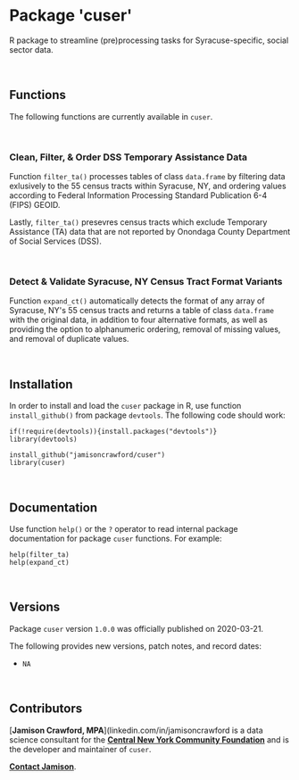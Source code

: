 # Package 'cuser'

R package to streamline (pre)processing tasks for Syracuse-specific, social sector data.

<br>

## Functions

The following functions are currently available in `cuser`.

<br>

### Clean, Filter, & Order DSS Temporary Assistance Data

Function `filter_ta()` processes tables of class `data.frame` by filtering data 
exlusively to the 55 census tracts within Syracuse, NY, and ordering values 
according to Federal Information Processing Standard Publication 6-4 (FIPS) GEOID.

Lastly, `filter_ta()` presevres census tracts which exclude Temporary Assistance 
(TA) data that are not reported by Onondaga County Department of Social Services (DSS).

<br>

### Detect & Validate Syracuse, NY Census Tract Format Variants

Function `expand_ct()` automatically detects the format of any array of Syracuse, NY's 
55 census tracts and returns a table of class `data.frame` with the original data, 
in addition to four alternative formats, as well as providing the option to alphanumeric 
ordering, removal of missing values, and removal of duplicate values.

<br>

## Installation

In order to install and load the `cuser` package in R, use function `install_github()` 
from package `devtools`. The following code should work:

```
if(!require(devtools)){install.packages("devtools")}
library(devtools)

install_github("jamisoncrawford/cuser")
library(cuser)
```

<br>

## Documentation

Use function `help()` or the `?` operator to read internal package documentation for
package `cuser` functions. For example:

```
help(filter_ta)
help(expand_ct)
```

<br>

## Versions

Package `cuser` version `1.0.0` was officially published on 2020-03-21. 

The following provides new versions, patch notes, and record dates:

* `NA`

<br>

## Contributors

[**Jamison Crawford, MPA**](linkedin.com/in/jamisoncrawford is a data science 
consultant for the [**Central New York Community Foundation**](cnycf.org) and 
is the developer and maintainer of `cuser`.

[**Contact Jamison**](mailto:jamisoncrawford@gmail.com).
